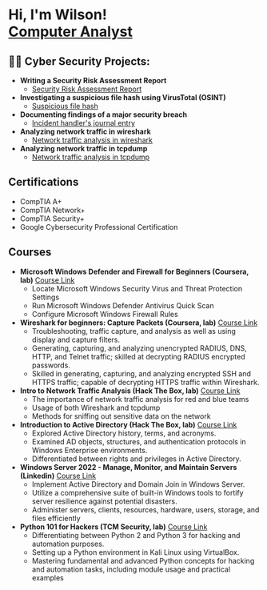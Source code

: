 <h1>Hi, I'm Wilson! <br/> <a href="https://www.linkedin.com/in/wilson-mantilla-678aa02ab/>Cybersecurity Professional">Computer Analyst</a>

<h2>👨‍💻 Cyber Security Projects:</h2>

- <b>Writing a Security Risk Assessment Report</b>
  - [Security Risk Assessment Report](https://github.com/wilsonmantilla/Security-Risk-Assessment-Report)
- <b>Investigating a suspicious file hash using VirusTotal (OSINT)</b>
  - [Suspicious file hash](https://github.com/wilsonmantilla/VirusTotal)
- <b>Documenting findings of a major security breach</b>
  - [Incident handler's journal entry](https://github.com/wilsonmantilla/Documenting-Security-Breach)
- <b>Analyzing network traffic in wireshark</b>
  - [Network traffic analysis in wireshark](https://github.com/wilsonmantilla/Wireshark-Traffic-Analysis)
- <b>Analyzing network traffic in tcpdump</b>
  - [Network traffic analysis in tcpdump](https://github.com/wilsonmantilla/tcpdump-traffic-analysis)

<h2>Certifications</h2>

- CompTIA A+
- CompTIA Network+
- CompTIA Security+
- Google Cybersecurity Professional Certification

<h2>Courses</h2>

- <strong>Microsoft Windows Defender and Firewall for Beginners (Coursera, lab)</strong> [Course Link](https://www.coursera.org/projects/microsoft-windows-defender-and-firewall-for-beginners)
  - Locate Microsoft Windows Security Virus and Threat Protection Settings
  - Run Microsoft Windows Defender Antivirus Quick Scan 
  - Configure Microsoft Windows Firewall Rules 
- <strong>Wireshark for beginners: Capture Packets (Coursera, lab)</strong> [Course Link](https://www.coursera.org/projects/wireshark-for-beginners-capture-packets)
    - Troubleshooting, traffic capture, and analysis as well as using display and capture filters.
    - Generating, capturing, and analyzing unencrypted RADIUS, DNS, HTTP, and Telnet traffic; skilled at   decrypting RADIUS encrypted passwords.
    - Skilled in generating, capturing, and analyzing encrypted SSH and HTTPS traffic; capable of decrypting HTTPS traffic within Wireshark.
- <strong>Intro to Network Traffic Analysis (Hack The Box, lab)</strong> [Course Link](https://academy.hackthebox.com/course/preview/intro-to-network-traffic-analysis)
  - The importance of network traffic analysis for red and blue teams
  - Usage of both Wireshark and tcpdump
  - Methods for sniffing out sensitive data on the network
- <strong>Introduction to Active Directory (Hack The Box, lab)</strong> [Course Link](https://academy.hackthebox.com/course/preview/introduction-to-active-directory)
  - Explored Active Directory history, terms, and acronyms.
  - Examined AD objects, structures, and authentication protocols in Windows Enterprise environments.
  - Differentiated between rights and privileges in Active Directory.
- <strong>Windows Server 2022 - Manage, Monitor, and Maintain Servers (Linkedin)</strong> [Course Link](https://www.linkedin.com/learning/windows-server-2022-manage-monitor-and-maintain-servers-15013535)
  - Implement Active Directory and Domain Join in Windows Server.
  - Utilize a comprehensive suite of built-in Windows tools to fortify server resilience against potential disasters.
  - Administer servers, clients, resources, hardware, users, storage, and files efficiently
- <strong>Python 101 for Hackers (TCM Security, lab)</strong> [Course Link](https://academy.tcm-sec.com/p/python-101-for-hackers)
  - Differentiating between Python 2 and Python 3 for hacking and automation purposes.
  - Setting up a Python environment in Kali Linux using VirtualBox.
  - Mastering fundamental and advanced Python concepts for hacking and automation tasks, including module usage and practical examples

